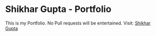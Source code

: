 # Shikhar Gupta - Portfolio
This is my Portfolio. No Pull requests will be entertained. Visit:
[Shikhar Gupta](http://shikhargupta-in.github.io/)
